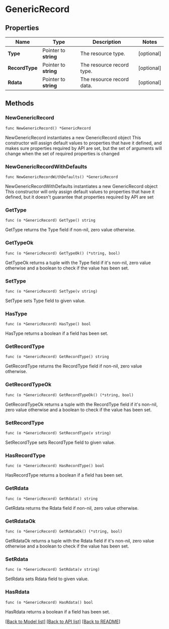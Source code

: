 # GenericRecord

## Properties

Name | Type | Description | Notes
------------ | ------------- | ------------- | -------------
**Type** | Pointer to **string** | The resource type. | [optional] 
**RecordType** | Pointer to **string** | The resource record type. | [optional] 
**Rdata** | Pointer to **string** | The resource record data. | [optional] 

## Methods

### NewGenericRecord

`func NewGenericRecord() *GenericRecord`

NewGenericRecord instantiates a new GenericRecord object
This constructor will assign default values to properties that have it defined,
and makes sure properties required by API are set, but the set of arguments
will change when the set of required properties is changed

### NewGenericRecordWithDefaults

`func NewGenericRecordWithDefaults() *GenericRecord`

NewGenericRecordWithDefaults instantiates a new GenericRecord object
This constructor will only assign default values to properties that have it defined,
but it doesn't guarantee that properties required by API are set

### GetType

`func (o *GenericRecord) GetType() string`

GetType returns the Type field if non-nil, zero value otherwise.

### GetTypeOk

`func (o *GenericRecord) GetTypeOk() (*string, bool)`

GetTypeOk returns a tuple with the Type field if it's non-nil, zero value otherwise
and a boolean to check if the value has been set.

### SetType

`func (o *GenericRecord) SetType(v string)`

SetType sets Type field to given value.

### HasType

`func (o *GenericRecord) HasType() bool`

HasType returns a boolean if a field has been set.

### GetRecordType

`func (o *GenericRecord) GetRecordType() string`

GetRecordType returns the RecordType field if non-nil, zero value otherwise.

### GetRecordTypeOk

`func (o *GenericRecord) GetRecordTypeOk() (*string, bool)`

GetRecordTypeOk returns a tuple with the RecordType field if it's non-nil, zero value otherwise
and a boolean to check if the value has been set.

### SetRecordType

`func (o *GenericRecord) SetRecordType(v string)`

SetRecordType sets RecordType field to given value.

### HasRecordType

`func (o *GenericRecord) HasRecordType() bool`

HasRecordType returns a boolean if a field has been set.

### GetRdata

`func (o *GenericRecord) GetRdata() string`

GetRdata returns the Rdata field if non-nil, zero value otherwise.

### GetRdataOk

`func (o *GenericRecord) GetRdataOk() (*string, bool)`

GetRdataOk returns a tuple with the Rdata field if it's non-nil, zero value otherwise
and a boolean to check if the value has been set.

### SetRdata

`func (o *GenericRecord) SetRdata(v string)`

SetRdata sets Rdata field to given value.

### HasRdata

`func (o *GenericRecord) HasRdata() bool`

HasRdata returns a boolean if a field has been set.


[[Back to Model list]](../README.md#documentation-for-models) [[Back to API list]](../README.md#documentation-for-api-endpoints) [[Back to README]](../README.md)



